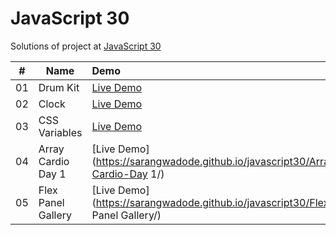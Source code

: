 # JavaScript 30

Solutions of project at [JavaScript 30](https://courses.wesbos.com/account/access/5fec20de3a75762422aab859/view/194130650)

|  #  | Name               | Demo                                                                         |
| :-: | ------------------ | :--------------------------------------------------------------------------- |
| 01  | Drum Kit           | [Live Demo](https://sarangwadode.github.io/javascript30/Drum-Kit/)           |
| 02  | Clock              | [Live Demo](https://sarangwadode.github.io/javascript30/Clock/)              |
| 03  | CSS Variables      | [Live Demo](https://sarangwadode.github.io/javascript30/CSS-Variables/)      |
| 04  | Array Cardio Day 1 | [Live Demo](https://sarangwadode.github.io/javascript30/Array-Cardio-Day 1/) |
| 05  | Flex Panel Gallery | [Live Demo](https://sarangwadode.github.io/javascript30/Flex Panel Gallery/) |
